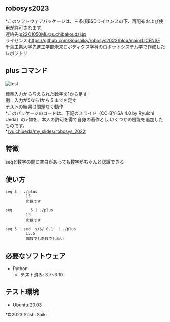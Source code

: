 ## robosys2023
  
*このソフトウェアパッケージは、三条項BSDライセンスの下、再配布および使用が許可されます。  
連絡先:s22C1050ML@s.chibakoudai.jp  
ライセンス:https://github.com/Sousaiky/robosys2023/blob/main/LICENSE  
千葉工業大学先進工学部未来ロボティクス学科のロボットシステム学で作成したレポジトリ
## plus コマンド

![test](https://github.com/Sousaiky/robosys2023/actions/workflows/test.yml/badge.svg)

標準入力から与えられた数字を1から足す  
例：入力が5なら1から５までを足す  
テストの結果は問題なく動作  
*このパッケージのコードは、下記のスライド（CC-BY-SA 4.0 by Ryuichi Ueda）の>物を、本人の許可を得て自身の著作とし,いくつかの機能を追加したものです。  
*[ryuichiueda/my_slides/robosys_2022](https://github.com/ryuichiueda/my_slides/tree/master/robosys_2022)

## 特徴

seqと数字の間に空白があっても数字がちゃんと認識できる

## 使い方

```
seq 5 | ./plus   
         15  
         奇数です

seq        5 | ./plus
         15
         奇数です  
  
seq 5 | sed 's/$/.0.1' | ./plus      
         15.5  
         偶数でも奇数でもない  
```

## 必要なソフトウェア

* Python  
  * テスト済み: 3.7~3.10  

## テスト環境

* Ubuntu 20.03

*©2023 Soshi Saiki

